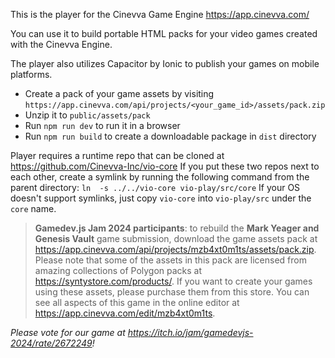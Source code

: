 This is the player for the Cinevva Game Engine https://app.cinevva.com/

You can use it to build portable HTML packs for your video games created with the Cinevva Engine.

The player also utilizes Capacitor by Ionic to publish your games on mobile platforms.

* Create a pack of your game assets by visiting `https://app.cinevva.com/api/projects/<your_game_id>/assets/pack.zip`
* Unzip it to `public/assets/pack`
* Run `npm run dev` to run it in a browser
* Run `npm run build` to create a downloadable package in `dist` directory

Player requires a runtime repo that can be cloned at https://github.com/Cinevva-Inc/vio-core
If you put these two repos next to each other, create a symlink by running the following command from the parent directory:
`ln  -s ../../vio-core vio-play/src/core`
If your OS doesn't support symlinks, just copy `vio-core` into `vio-play/src` under the `core` name.

> **Gamedev.js Jam 2024 participants**: to rebuild the **Mark Yeager and Genesis Vault** game submission, download the game assets pack at https://app.cinevva.com/api/projects/mzb4xt0m1ts/assets/pack.zip. Please note that some of the assets in this pack are licensed from amazing collections of Polygon packs at https://syntystore.com/products/. If you want to create your games using these assets, please purchase them from this store. You can see all aspects of this game in the online editor at https://app.cinevva.com/edit/mzb4xt0m1ts.

*Please vote for our game at https://itch.io/jam/gamedevjs-2024/rate/2672249!*
